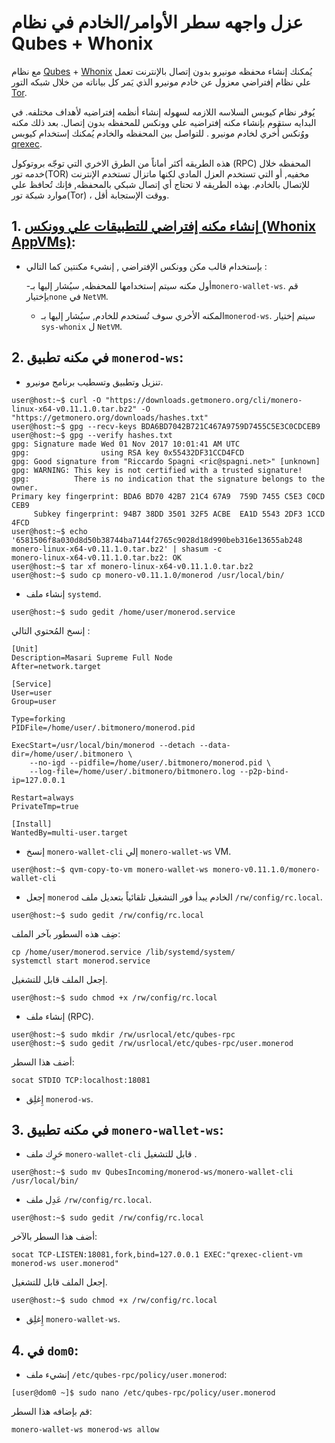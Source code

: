 # عزل واجهه سطر الأوامر/الخادم في نظام Qubes + Whonix

مع نظام [Qubes](https://qubes-os.org) + [Whonix](https://whonix.org) يُمكنك إنشاء محفظه مونيرو بدون إتصال بالإنترنت تعمل علي نظام إفتراضي معزول عن خادم مونيرو الذي يَمر كل بياناته من خلال شبكه التور  [Tor](https://torproject.org).

يُوفر نظام كيوبس السلاسه اللازمه لسهوله إنشاء أنظمه إفتراضيه لأهداف مختلفه. في البدايه ستقوم بإنشاء مكنه إفتراضيه علي وونكس للمحفظه بدون إتصال. بعد ذلك مكنه ووُنكس أُخري لخادم مونيرو . للتواصل بين المحفظه والخادم يُمكنك إستخدام كيوبس  [qrexec](https://www.qubes-os.org/doc/qrexec3/).

هذه الطريقه أكثر أماناً من الطرق الاخري التي توجّه بروتوكول (RPC) المحفظه خلال خدمه تور(TOR) مخفيه, أو التي تستخدم العزل المادي لكنها ماتزال تستخدم الإنترنت للإتصال بالخادم. بهذه الطريقه لا تحتاج أي إتصال شبكي بالمحفظه, فإنك تُحافظ علي موارد شبكة تور(Tor) ، ووقت الإستجابة أقل.


## 1. [إنشاء مكنه إفتراضي للتطبيقات علي وونكس (Whonix AppVMs)](https://www.whonix.org/wiki/Qubes/Install): 

+ بإستخدام قالب مكن وونكس الإفتراضي , إنشيء مكنتين كما التالي :

  -أول مكنه سيتم إستخدامها للمحفظه, سيُشار إليها بـ`monero-wallet-ws`. قم بإختيار`none` في `NetVM`.

  - المكنه الأخري سوف تُستخدم للخادم, سيُشار إليها بـ`monerod-ws`. سيتم إختيار `sys-whonix` ل `NetVM`.

## 2. في مكنه تطبيق `monerod-ws`: 

+ تنزيل وتطبيق وتسطيب برنامج مونيرو.

```
user@host:~$ curl -O "https://downloads.getmonero.org/cli/monero-linux-x64-v0.11.1.0.tar.bz2" -O "https://getmonero.org/downloads/hashes.txt"
user@host:~$ gpg --recv-keys BDA6BD7042B721C467A9759D7455C5E3C0CDCEB9
user@host:~$ gpg --verify hashes.txt 
gpg: Signature made Wed 01 Nov 2017 10:01:41 AM UTC
gpg:                using RSA key 0x55432DF31CCD4FCD
gpg: Good signature from "Riccardo Spagni <ric@spagni.net>" [unknown]
gpg: WARNING: This key is not certified with a trusted signature!
gpg:          There is no indication that the signature belongs to the owner.
Primary key fingerprint: BDA6 BD70 42B7 21C4 67A9  759D 7455 C5E3 C0CD CEB9
     Subkey fingerprint: 94B7 38DD 3501 32F5 ACBE  EA1D 5543 2DF3 1CCD 4FCD
user@host:~$ echo '6581506f8a030d8d50b38744ba7144f2765c9028d18d990beb316e13655ab248  monero-linux-x64-v0.11.1.0.tar.bz2' | shasum -c
monero-linux-x64-v0.11.1.0.tar.bz2: OK
user@host:~$ tar xf monero-linux-x64-v0.11.1.0.tar.bz2
user@host:~$ sudo cp monero-v0.11.1.0/monerod /usr/local/bin/
```
+ إنشاء ملف `systemd`.

```
user@host:~$ sudo gedit /home/user/monerod.service
```

إنسخ المُحتوي التالي :

```
[Unit]
Description=Masari Supreme Full Node
After=network.target

[Service]
User=user
Group=user

Type=forking
PIDFile=/home/user/.bitmonero/monerod.pid

ExecStart=/usr/local/bin/monerod --detach --data-dir=/home/user/.bitmonero \
    --no-igd --pidfile=/home/user/.bitmonero/monerod.pid \
    --log-file=/home/user/.bitmonero/bitmonero.log --p2p-bind-ip=127.0.0.1

Restart=always
PrivateTmp=true

[Install]
WantedBy=multi-user.target
```

+ إنسخ `monero-wallet-cli` إلي `monero-wallet-ws` VM.

```
user@host:~$ qvm-copy-to-vm monero-wallet-ws monero-v0.11.1.0/monero-wallet-cli
```

+ إجعل `monerod` الخادم يبدأ فور التشغيل تلقائياً بتعديل ملف `/rw/config/rc.local`.

```
user@host:~$ sudo gedit /rw/config/rc.local
```

ضِف هذه السطور بآخر الملف:

```
cp /home/user/monerod.service /lib/systemd/system/
systemctl start monerod.service
```

إجعل الملف قابل للتشغيل.

```
user@host:~$ sudo chmod +x /rw/config/rc.local
```

+ إنشاء ملف (RPC).

```
user@host:~$ sudo mkdir /rw/usrlocal/etc/qubes-rpc
user@host:~$ sudo gedit /rw/usrlocal/etc/qubes-rpc/user.monerod
```

أضف هذا السطر:

```
socat STDIO TCP:localhost:18081
```

+ إِغلِق `monerod-ws`.

## 3. في مكنه تطبيق `monero-wallet-ws`:

+ حَرِك ملف `monero-wallet-cli` قابل للتشغيل .

```
user@host:~$ sudo mv QubesIncoming/monerod-ws/monero-wallet-cli /usr/local/bin/
```

+ عَدِل ملف `/rw/config/rc.local`.

```
user@host:~$ sudo gedit /rw/config/rc.local
```

أضف هذا السطر بالآخر:

```
socat TCP-LISTEN:18081,fork,bind=127.0.0.1 EXEC:"qrexec-client-vm monerod-ws user.monerod"
```

إجعل الملف قابل للتشغيل.

```
user@host:~$ sudo chmod +x /rw/config/rc.local
```

+ إِغلِق `monero-wallet-ws`.

## 4. في `dom0`:

+ إنشيء ملف `/etc/qubes-rpc/policy/user.monerod`:

```
[user@dom0 ~]$ sudo nano /etc/qubes-rpc/policy/user.monerod
```

قم بإضافه هذا السطر:

```
monero-wallet-ws monerod-ws allow
```

